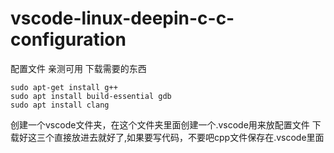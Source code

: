 # vscode-linux-deepin-c-c-configuration
配置文件 亲测可用
下载需要的东西
```
sudo apt-get install g++
sudo apt install build-essential gdb
sudo apt install clang
```
创建一个vscode文件夹，在这个文件夹里面创建一个.vscode用来放配置文件
下载好这三个直接放进去就好了,如果要写代码，不要吧cpp文件保存在.vscode里面
